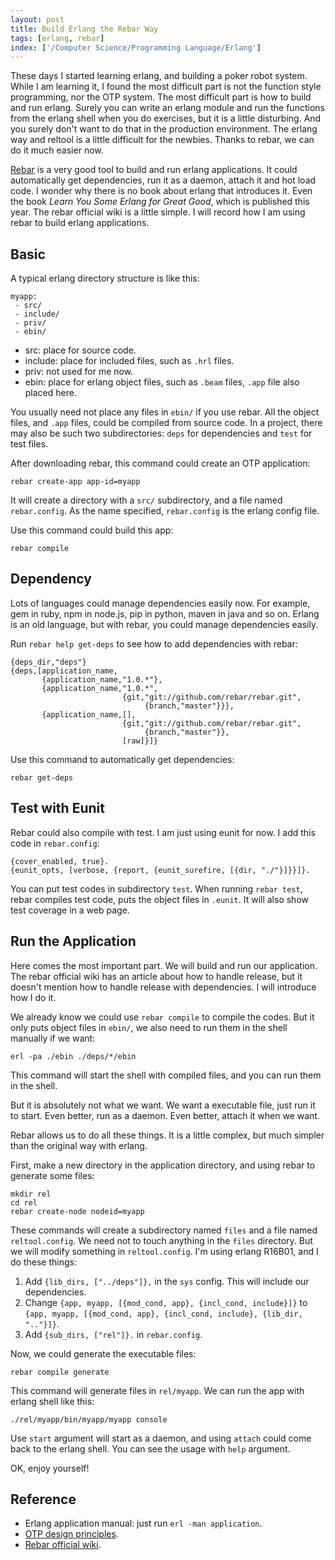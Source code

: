 ```yaml
---
layout: post
title: Build Erlang the Rebar Way
tags: [erlang, rebar]
index: ['/Computer Science/Programming Language/Erlang']
---
```


These days I started learning erlang, and building a poker robot system. While I am learning it, I found the most difficult part is not the function style programming, nor the OTP system. The most difficult part is how to build and run erlang. Surely you can write an erlang module and run the functions from the erlang shell when you do exercises, but it is a little disturbing. And you surely don't want to do that in the production environment. The erlang way and reltool is a little difficult for the newbies. Thanks to rebar, we can do it much easier now.

[Rebar](https://github.com/basho/rebar) is a very good tool to build and run erlang applications. It could automatically get dependencies, run it as a daemon, attach it and hot load code. I wonder why there is no book about erlang that introduces it. Even the book *Learn You Some Erlang for Great Good*, which is published this year. The rebar official wiki is a little simple. I will record how I am using rebar to build erlang applications.

Basic
----------------------

A typical erlang directory structure is like this:

	myapp:
	 - src/
	 - include/
	 - priv/
	 - ebin/

* src: place for source code.
* include: place for included files, such as `.hrl` files.
* priv: not used for me now.
* ebin: place for erlang object files, such as `.beam` files, `.app` file also placed here.

You usually need not place any files in `ebin/` if you use rebar. All the object files, and `.app` files, could be compiled from source code. In a project, there may also be such two subdirectories: `deps` for dependencies and `test` for test files.

After downloading rebar, this command could create an OTP application:

	rebar create-app app-id=myapp

It will create a directory with a `src/` subdirectory, and a file named `rebar.config`. As the name specified, `rebar.config` is the erlang config file.

Use this command could build this app:

	rebar compile

Dependency
----------------------

Lots of languages could manage dependencies easily now. For example, gem in ruby, npm in node.js, pip in python, maven in java and so on. Erlang is an old language, but with rebar, you could manage dependencies easily.

Run `rebar help get-deps` to see how to add dependencies with rebar:

	{deps_dir,"deps"}
	{deps,[application_name,
	       {application_name,"1.0.*"},
	       {application_name,"1.0.*",
	                         {git,"git://github.com/rebar/rebar.git",
	                              {branch,"master"}}},
	       {application_name,[],
	                         {git,"git://github.com/rebar/rebar.git",
	                              {branch,"master"}},
	                         [raw]}]}

Use this command to automatically get dependencies:

	rebar get-deps

Test with Eunit
--------------------------

Rebar could also compile with test. I am just using eunit for now. I add this code in `rebar.config`:

	{cover_enabled, true}.
	{eunit_opts, [verbose, {report, {eunit_surefire, [{dir, "./"}]}}]}.

You can put test codes in subdirectory `test`. When running `rebar test`, rebar compiles test code, puts the object files in `.eunit`. It will also show test coverage in a web page.

Run the Application
---------------------------

Here comes the most important part. We will build and run our application. The rebar official wiki has an article about how to handle release, but it doesn't mention how to handle release with dependencies. I will introduce how I do it.

We already know we could use `rebar compile` to compile the codes. But it only puts object files in `ebin/`, we also need to run them in the shell manually if we want:

	erl -pa ./ebin ./deps/*/ebin

This command will start the shell with compiled files, and you can run them in the shell.

But it is absolutely not what we want. We want a executable file, just run it to start. Even better, run as a daemon. Even better, attach it when we want.

Rebar allows us to do all these things. It is a little complex, but much simpler than the original way with erlang.

First, make a new directory in the application directory, and using rebar to generate some files:

	mkdir rel
	cd rel
	rebar create-node nodeid=myapp

These commands will create a subdirectory named `files` and a file named `reltool.config`. We need not to touch anything in the `files` directory. But we will modify something in `reltool.config`. I'm using erlang R16B01, and I do these things:

1. Add `{lib_dirs, ["../deps"]},` in the `sys` config. This will include our dependencies.
2. Change `{app, myapp, [{mod_cond, app}, {incl_cond, include}]}` to `{app, myapp, [{mod_cond, app}, {incl_cond, include}, {lib_dir, ".."}]}`.
3. Add `{sub_dirs, ["rel"]}.` in `rebar.config`.

Now, we could generate the executable files:

	rebar compile generate

This command will generate files in `rel/myapp`. We can run the app with erlang shell like this:

	./rel/myapp/bin/myapp/myapp console

Use `start` argument will start as a daemon, and using `attach` could come back to the erlang shell. You can see the usage with `help` argument.

OK, enjoy yourself!

Reference
-------------------------

* Erlang application manual: just run `erl -man application`.
* [OTP design principles](http://www.erlang.org/doc/design_principles/users_guide.html).
* [Rebar official wiki](https://github.com/basho/rebar/wiki).

